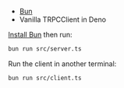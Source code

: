 - [Bun](https://bun.sh)
- Vanilla TRPCClient in Deno

[Install Bun](https://bun.sh/docs/installation) then run:

```sh
bun run src/server.ts
```

Run the client in another terminal:

```sh
bun run src/client.ts
```
